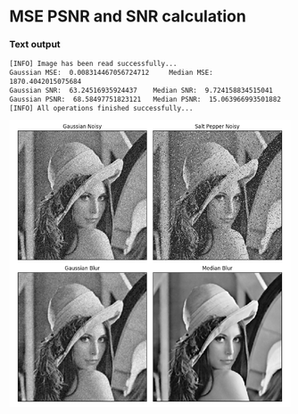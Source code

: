 # MSE PSNR and SNR calculation

### Text output
```
[INFO] Image has been read successfully...
Gaussian MSE:  0.008314467056724712 	Median MSE:  1870.4042015075684
Gaussian SNR:  63.24516935924437 	Median SNR:  9.724158834515041
Gaussian PSNR:  68.58497751823121 	Median PSNR:  15.063966993501882
[INFO] All operations finished successfully...
```

![MSE PSNR and SNR calculation](../../imgOut/MSE-PSNR-SNR.png)
